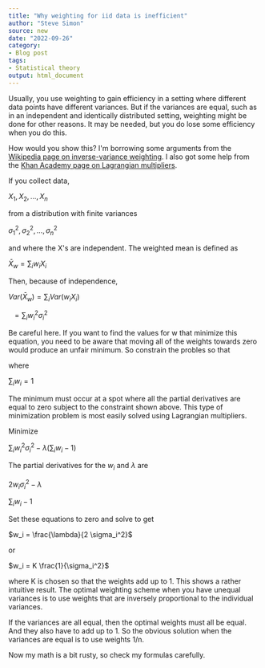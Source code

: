 ```yaml
---
title: "Why weighting for iid data is inefficient"
author: "Steve Simon"
source: new
date: "2022-09-26"
category: 
- Blog post
tags:
- Statistical theory
output: html_document
---
```


Usually, you use weighting to gain efficiency in a setting where different data points have different variances. But if the variances are equal, such as in an independent and identically distributed setting, weighting might be done for other reasons. It may be needed, but you do lose some efficiency when you do this.

<!--more-->

How would you show this? I'm borrowing some arguments from the [Wikipedia page on inverse-variance weighting][wik1]. I also got some help from the [Khan Academy page on Lagrangian multipliers][kha1].

[wik1]: https://en.wikipedia.org/wiki/Inverse-variance_weighting

[kha1]: https://www.khanacademy.org/math/multivariable-calculus/applications-of-multivariable-derivatives/constrained-optimization/a/lagrange-multipliers-examples

If you collect data,

$X_1, X_2, ...,X_n$

from a distribution with finite variances

$\sigma_1^2, \sigma_2^2, ..., \sigma_n^2$

and where the X's are independent. The weighted mean is defined as

$\bar{X}_w={\sum_i w_i X_i}$

Then, because of independence, 

$Var(\bar{X}_w) = \sum_i{Var(w_i X_i)}$

$\ \ = \sum_i{w_i^2 \sigma_i^2}$

Be careful here. If you want to find the values for w that minimize this equation, you need to be aware that moving all of the weights towards zero would produce an unfair minimum. So constrain the probles so that

where

$\sum_i w_i=1$

The minimum must occur at a spot where all the partial derivatives are equal to zero subject to the constraint shown above. This type of minimization problem is most easily solved using Lagrangian multipliers.

Minimize

$\sum_i{w_i^2 \sigma_i^2} - \lambda(\sum_i w_i-1)$

The partial derivatives for the $w_i$ and $\lambda$ are

$2w_i \sigma_i^2 - \lambda$

$\sum_i w_i-1$

Set these equations to zero and solve to get

$w_i = \frac{\lambda}{2 \sigma_i^2}$

or

$w_i = K \frac{1}{\sigma_i^2}$

where K is chosen so that the weights add up to 1. This shows a rather intuitive result. The optimal weighting scheme when you have unequal variances is to use weights that are inversely proportional to the individual variances.

If the variances are all equal, then the optimal weights must all be equal. And they also have to add up to 1. So the obvious solution when the variances are equal is to use weights 1/n.

Now my math is a bit rusty, so check my formulas carefully.
